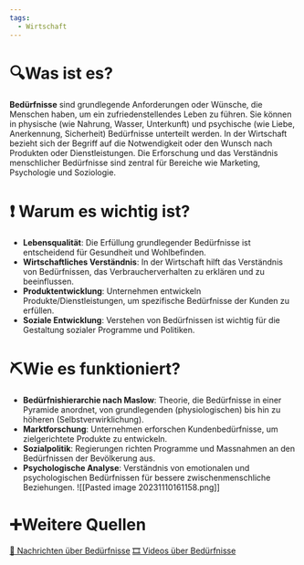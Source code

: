 ```yaml
---
tags:
  - Wirtschaft
---
```

# 🔍Was ist es?
**Bedürfnisse** sind grundlegende Anforderungen oder Wünsche, die Menschen haben, um ein zufriedenstellendes Leben zu führen. Sie können in physische (wie Nahrung, Wasser, Unterkunft) und psychische (wie Liebe, Anerkennung, Sicherheit) Bedürfnisse unterteilt werden. In der Wirtschaft bezieht sich der Begriff auf die Notwendigkeit oder den Wunsch nach Produkten oder Dienstleistungen. Die Erforschung und das Verständnis menschlicher Bedürfnisse sind zentral für Bereiche wie Marketing, Psychologie und Soziologie.

# ❗ Warum es wichtig ist?
- **Lebensqualität**: Die Erfüllung grundlegender Bedürfnisse ist entscheidend für Gesundheit und Wohlbefinden.
- **Wirtschaftliches Verständnis**: In der Wirtschaft hilft das Verständnis von Bedürfnissen, das Verbraucherverhalten zu erklären und zu beeinflussen.
- **Produktentwicklung**: Unternehmen entwickeln Produkte/Dienstleistungen, um spezifische Bedürfnisse der Kunden zu erfüllen.
- **Soziale Entwicklung**: Verstehen von Bedürfnissen ist wichtig für die Gestaltung sozialer Programme und Politiken.

# ⛏Wie es funktioniert?
- **Bedürfnishierarchie nach Maslow**: Theorie, die Bedürfnisse in einer Pyramide anordnet, von grundlegenden (physiologischen) bis hin zu höheren (Selbstverwirklichung).
- **Marktforschung**: Unternehmen erforschen Kundenbedürfnisse, um zielgerichtete Produkte zu entwickeln.
- **Sozialpolitik**: Regierungen richten Programme und Massnahmen an den Bedürfnissen der Bevölkerung aus.
- **Psychologische Analyse**: Verständnis von emotionalen und psychologischen Bedürfnissen für bessere zwischenmenschliche Beziehungen.
![[Pasted image 20231110161158.png]]
# ➕Weitere Quellen
[📄 Nachrichten über Bedürfnisse](https://www.google.com/search?q=Bed%C3%BCrfnisse&tbm=nws)
[🎞 Videos über Bedürfnisse](https://www.google.com/search?q=Bed%C3%BCrfnisse&tbm=vid)